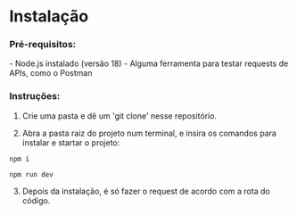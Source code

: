 # Instalação
<h3>Pré-requisitos:</h3>
- Node.js instalado (versão 18)
- Alguma ferramenta para testar requests de APIs, como o Postman

<h3>Instruções:</h3>

1. Crie uma pasta e dê um 'git clone' nesse repositório.

2. Abra a pasta raiz do projeto num terminal, e insira os comandos para instalar e startar o projeto:
```
npm i
```
```
npm run dev
```
3. Depois da instalação, é só fazer o request de acordo com a rota do código.
